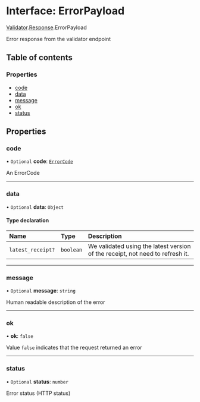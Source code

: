 # Interface: ErrorPayload

[Validator](../modules/CdvPurchase.Validator.md).[Response](../modules/CdvPurchase.Validator.Response.md).ErrorPayload

Error response from the validator endpoint

## Table of contents

### Properties

- [code](CdvPurchase.Validator.Response.ErrorPayload.md#code)
- [data](CdvPurchase.Validator.Response.ErrorPayload.md#data)
- [message](CdvPurchase.Validator.Response.ErrorPayload.md#message)
- [ok](CdvPurchase.Validator.Response.ErrorPayload.md#ok)
- [status](CdvPurchase.Validator.Response.ErrorPayload.md#status)

## Properties

### code

• `Optional` **code**: [`ErrorCode`](../enums/CdvPurchase.ErrorCode.md)

An ErrorCode

___

### data

• `Optional` **data**: `Object`

#### Type declaration

| Name | Type | Description |
| :------ | :------ | :------ |
| `latest_receipt?` | `boolean` | We validated using the latest version of the receipt, not need to refresh it. |

___

### message

• `Optional` **message**: `string`

Human readable description of the error

___

### ok

• **ok**: ``false``

Value `false` indicates that the request returned an error

___

### status

• `Optional` **status**: `number`

Error status (HTTP status)
